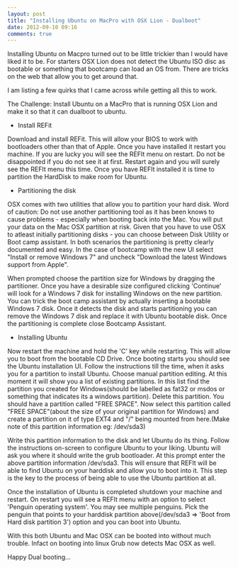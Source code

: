 ```yaml
---
layout: post
title: "Installing Ubuntu on MacPro with OSX Lion - Dualboot"
date: 2012-09-10 09:16
comments: true
---
```

 
Installing Ubuntu on Macpro turned out to be little trickier than I would have liked it to be. For starters OSX Lion does not detect the Ubuntu ISO disc as bootable or something that bootcamp can load an OS from. There are tricks on the web that allow you to get around that. 

I am listing a few quirks that I came across while getting all this to work.

The Challenge: Install Ubuntu on a MacPro that is running OSX Lion and make it so that it can dualboot to ubuntu.



* Install REFit

Download and install REFit. This will allow your BIOS to work with bootloaders other than that of Apple. Once you have installed it restart you machine. If you are lucky you will see the REFIt menu on restart. Do not be disappointed if you do not see it at first. Restart again and you will surely see the REFIt menu this time. Once you have REFIt installed it is time to partition the HardDisk to make room for Ubuntu.


* Partitioning the disk

OSX comes with two utilities that allow you to partition your hard disk. Word of caution: Do not use another partitioning tool as it has been knows to cause problems - especially when booting back into the Mac. You will put your data on the Mac OSX partition at risk.
Given that you have to use OSX to atleast initially partitioning disks - you can choose between Disk Utility or Boot camp assistant. In both scenarios the partitioning is pretty clearly documented and easy. In the case of bootcamp with the new UI select "Install  or remove Windows 7" and uncheck "Download the latest Windows support from Apple".

When prompted choose the partition size for Windows by dragging the partitioner. Once you have a desirable size configured clicking 'Continue' will look for a Windows 7 disk for installing Windows on the new partition. You can trick the boot camp assistant by actually inserting a bootable Windows 7 disk. Once it detects the disk and starts partitioning you can remove the Windows 7 disk and replace it with Ubuntu bootable disk. Once the partitioning is complete close Bootcamp Assistant.



* Installing Ubuntu

Now restart the machine and hold the 'C' key while restarting. This will allow you to boot from the bootable CD Drive. Once booting starts you should see the Ubuntu installation UI. Follow the instructions till the time, when it asks you for a partition to install Ubuntu. 
Choose manual partition editing.
At this moment it will show you a list of existing partitions. In this list find the partition you created for Windows(should be labelled as fat32 or msdos or something that indicates its a windows partition). Delete this partition. You should have a partition called "FREE SPACE". Now select this partition called "FREE SPACE"(about the size of your original partition for Windows) and create a partition on it of type EXT4 and "/" being mounted from here.(Make note of this partition information eg: /dev/sda3)

Write this partition information to the disk and let Ubuntu do its thing. Follow the instructions on-screen to configure Ubuntu to your liking. Ubuntu will ask you where it should write the grub bootloader. At this prompt enter the above partition information /dev/sda3. This will ensure that REFIt will be able to find Ubuntu on your harddisk and allow you to boot into it. This step is the key to the process of being able to use the Ubuntu partition at all. 

Once the installation of Ubuntu is completed shutdown your machine and restart. On restart you will see a REFIt menu with an option to select 'Penguin operating system'. You may see multiple penguins. Pick the penguin that points to your harddisk partition above(/dev/sda3 => 'Boot from Hard disk partition 3') option and you can boot into Ubuntu.

With this both Ubuntu and Mac OSX can be booted into without much trouble. Infact on booting into linux Grub now detects Mac OSX as well.

Happy Dual booting...